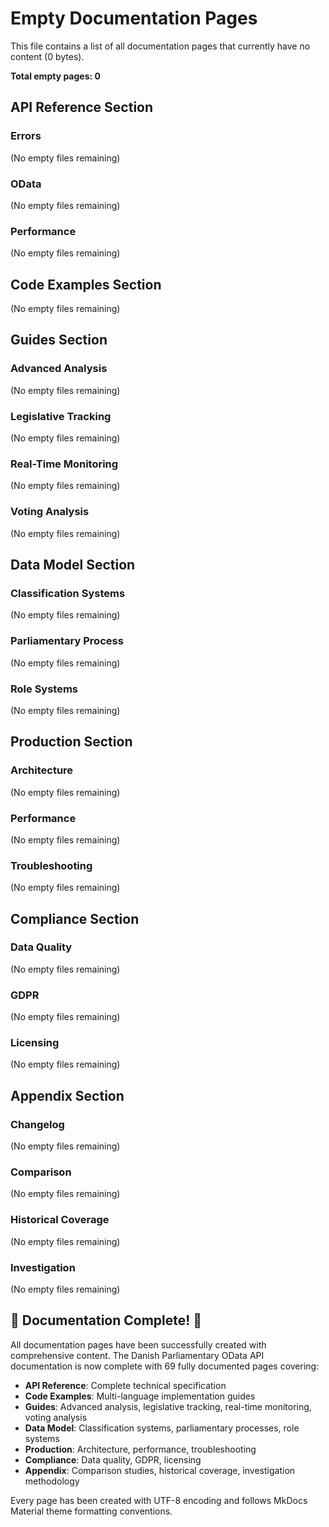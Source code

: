 # Empty Documentation Pages

This file contains a list of all documentation pages that currently have no content (0 bytes).

**Total empty pages: 0**

## API Reference Section

### Errors
(No empty files remaining)

### OData
(No empty files remaining)

### Performance
(No empty files remaining)

## Code Examples Section

(No empty files remaining)

## Guides Section

### Advanced Analysis
(No empty files remaining)

### Legislative Tracking
(No empty files remaining)

### Real-Time Monitoring
(No empty files remaining)

### Voting Analysis
(No empty files remaining)

## Data Model Section

### Classification Systems
(No empty files remaining)

### Parliamentary Process
(No empty files remaining)

### Role Systems
(No empty files remaining)

## Production Section 
### Architecture
(No empty files remaining)

### Performance
(No empty files remaining)

### Troubleshooting
(No empty files remaining)

## Compliance Section

### Data Quality
(No empty files remaining)

### GDPR
(No empty files remaining)

### Licensing
(No empty files remaining)

## Appendix Section

### Changelog
(No empty files remaining)

### Comparison
(No empty files remaining)

### Historical Coverage
(No empty files remaining)

### Investigation
(No empty files remaining)


## 🎉 Documentation Complete! 🎉

All documentation pages have been successfully created with comprehensive content. The Danish Parliamentary OData API documentation is now complete with 69 fully documented pages covering:

- **API Reference**: Complete technical specification
- **Code Examples**: Multi-language implementation guides  
- **Guides**: Advanced analysis, legislative tracking, real-time monitoring, voting analysis
- **Data Model**: Classification systems, parliamentary processes, role systems
- **Production**: Architecture, performance, troubleshooting
- **Compliance**: Data quality, GDPR, licensing
- **Appendix**: Comparison studies, historical coverage, investigation methodology

Every page has been created with UTF-8 encoding and follows MkDocs Material theme formatting conventions.